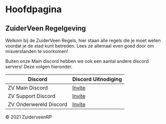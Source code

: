 # Hoofdpagina
## ZuiderVeen Regelgeving

Welkom bij de ZuiderVeen Regels, hier staan alle regels die je moet weten voordat je de stad kunt betreden. Lees ze allemaal even goed door om misverstanden te voorkomen!

Buiten onze Main discord hebben we ook een aantal andere discord servers! Deze volgen hieronder.

| Discord | Discord Uitnodiging |
|---|---|
| ZV Main Discord | [Invite](discord.gg/ZuiderVeen) |
| ZV Support Discord | [Invite](https://discord.gg/vGmfZEV3Ma) |
| ZV Onderwereld Discord | [Invite](https://discord.gg/JnVYFz9FJb) |

© 2021 ZuiderveenRP
